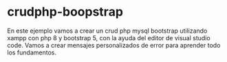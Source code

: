 # crudphp-boopstrap

En este ejemplo vamos a crear un crud php mysql bootstrap utilizando xampp con php 8 y bootstrap 5, con la ayuda del editor de visual studio code. Vamos a crear mensajes personalizados de error para aprender todo los fundamentos.
